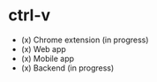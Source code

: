 # ctrl-v

* (x) Chrome extension (in progress)
* (x) Web app
* (x) Mobile app
* (x) Backend (in progress)
